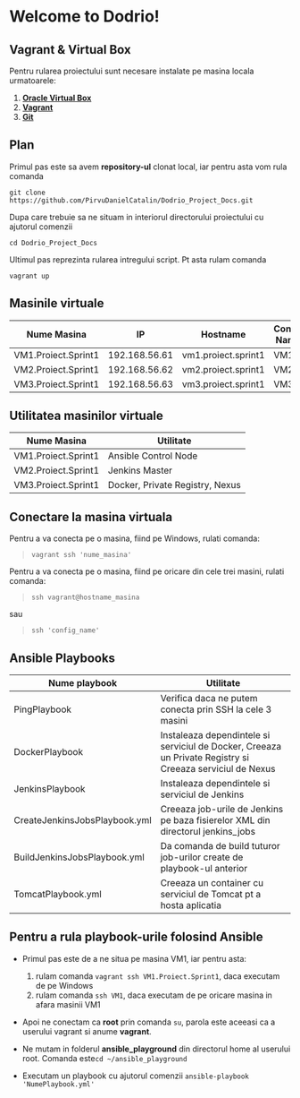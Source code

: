 # Welcome to Dodrio!

## Vagrant & Virtual Box

Pentru rularea proiectului sunt necesare instalate pe masina locala urmatoarele: 
1. **[Oracle Virtual Box](https://www.virtualbox.org/wiki/Downloads)**
2. **[Vagrant](https://www.vagrantup.com)**
3. **[Git](https://git-scm.com/downloads)**


## Plan

Primul pas este sa avem **repository-ul** clonat local, iar pentru asta vom rula comanda
```
git clone https://github.com/PirvuDanielCatalin/Dodrio_Project_Docs.git
```
Dupa care trebuie sa ne situam in interiorul directorului proiectului cu ajutorul comenzii
```
cd Dodrio_Project_Docs
```
Ultimul pas reprezinta rularea intregului script. Pt asta rulam comanda
```
vagrant up
```

## Masinile virtuale

Nume Masina         | IP            | Hostname            | Config Name
--------------------| ------------- | ------------------- | -------
VM1.Proiect.Sprint1 | 192.168.56.61 | vm1.proiect.sprint1 | VM1
VM2.Proiect.Sprint1 | 192.168.56.62 | vm2.proiect.sprint1 | VM2
VM3.Proiect.Sprint1 | 192.168.56.63 | vm3.proiect.sprint1 | VM3

## Utilitatea masinilor virtuale

Nume Masina 	    | Utilitate
--------------------| -------------
VM1.Proiect.Sprint1 | Ansible Control Node
VM2.Proiect.Sprint1 | Jenkins Master
VM3.Proiect.Sprint1 | Docker, Private Registry, Nexus


## Conectare la masina virtuala

Pentru a va conecta pe o masina, fiind pe Windows, rulati comanda:
> ```
> vagrant ssh 'nume_masina'
> ```
Pentru a va conecta pe o masina, fiind pe oricare din cele trei masini, rulati comanda:
> ``` 
> ssh vagrant@hostname_masina
> ```
sau
> ``` 
> ssh 'config_name' 
> ```
  
## Ansible Playbooks

Nume playbook	                | Utilitate
------------------------------- | ----------
PingPlaybook			        | Verifica daca ne putem conecta prin SSH la cele 3 masini
DockerPlaybook			        | Instaleaza dependintele si serviciul de Docker, Creeaza un Private Registry si Creeaza serviciul de Nexus
JenkinsPlaybook			        | Instaleaza dependintele si serviciul de Jenkins
CreateJenkinsJobsPlaybook.yml	| Creeaza job-urile de Jenkins pe baza fisierelor XML din directorul jenkins_jobs
BuildJenkinsJobsPlaybook.yml	| Da comanda de build tuturor job-urilor create de playbook-ul anterior
TomcatPlaybook.yml		        | Creeaza un container cu serviciul de Tomcat pt a hosta aplicatia
  
## Pentru a rula playbook-urile folosind Ansible

- Primul pas este de a ne situa pe masina VM1, iar pentru asta:
	1. rulam comanda ``` vagrant ssh VM1.Proiect.Sprint1 ```, daca executam de pe Windows
	2. rulam comanda ``` ssh VM1 ```, daca executam de pe oricare masina in afara masinii VM1

- Apoi ne conectam ca **root** prin comanda ``` su ```, parola este aceeasi ca a userului vagrant si anume **vagrant**.

- Ne mutam in folderul **ansible_playground** din directorul home al userului root.
Comanda este``` cd ~/ansible_playground ```

- Executam un playbook cu ajutorul comenzii ``` ansible-playbook 'NumePlaybook.yml' ```
